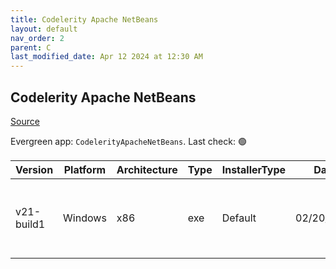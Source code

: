 ```yaml
---
title: Codelerity Apache NetBeans
layout: default
nav_order: 2
parent: C
last_modified_date: Apr 12 2024 at 12:30 AM
---
```


## Codelerity Apache NetBeans

[Source](https://www.codelerity.com/netbeans/)

Evergreen app: `CodelerityApacheNetBeans`. Last check: 🟢

| Version    | Platform | Architecture | Type | InstallerType | Date       | Size      | URI                                                                                                                                                                                                            |
| ---------- | -------- | ------------ | ---- | ------------- | ---------- | --------- | -------------------------------------------------------------------------------------------------------------------------------------------------------------------------------------------------------------- |
| v21-build1 | Windows  | x86          | exe  | Default       | 02/20/2024 | 589699352 | [https://github.com/codelerity/netbeans-installers/releases/download/v21-build1/Apache-NetBeans-21.exe](https://github.com/codelerity/netbeans-installers/releases/download/v21-build1/Apache-NetBeans-21.exe) |
